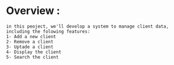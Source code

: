 # Overview :
    in this peoject, we'll develop a system to manage client data, including the folowing features:
    1- Add a new client
    2- Remove a client
    3- Uptade a client
    4- Display the client
    5- Search the client